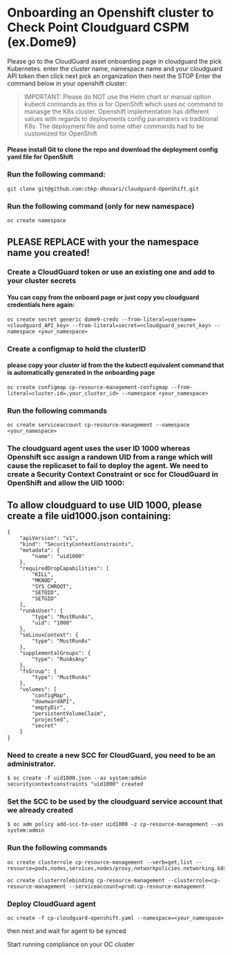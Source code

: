 # Onboarding an Openshift cluster to Check Point Cloudguard CSPM (ex.Dome9)


Please go to the CloudGuard asset onboarding page in cloudguard the pick Kubernetes. enter the cluster name, namespace name and your cloudguard API token then click next pick an organization then next the STOP Enter the command below in your openshift cluster:


> IMPORTANT: Please do NOT use the Helm chart or manual option kubectl comnands as this is for OpenShift which uses oc command to manasge the K8s cluster. Openshift implementation has different values with regards to deployments config paramaters vs traditional K8s. The deployment file and some other commands had to be customized for OpenShift

#### Please install Git to clone the repo and download the deployment config yaml file for OpenShift

### Run the following command:
```
git clone git@github.com:chkp-dhouari/cloudguard-OpenShift.git
```

### Run the following command (only for new namespace)

```
oc create namespace
```

## PLEASE REPLACE with your the namespace name you created!

### Create a CloudGuard token or use an existing one and add to your cluster secrets
#### You can copy from the onboard page or just copy you cloudguard credentials here again:

```
oc create secret generic dome9-creds --from-literal=username=<cloudguard_API_key> --from-literal=secret=<cloudguard_secret_key> --namespace <your_namespace>
```

### Create a configmap to hold the clusterID
#### please copy your cluster id from the the kubectl equivalent command that is automatically generated in the onboarding page

```
oc create configmap cp-resource-management-configmap --from-literal=cluster.id=,your_cluster_id> --namespace <your_namespace>
```

### Run the following commands

```
oc create serviceaccount cp-resource-management --namespace <your_namespace>
```
### The cloudguard agent uses the user ID 1000 whereas Openshift scc assign a randown UID from a range which will cause the replicaset to fail to deploy the agent. We need to create a Security Context Constraint or scc for CloudGuard in OpenShift and allow the UID 1000:

## To allow cloudguard to use UID 1000, please create a file uid1000.json containing:

```
{
    "apiVersion": "v1",
    "kind": "SecurityContextConstraints",
    "metadata": {
        "name": "uid1000"
    },
    "requiredDropCapabilities": [
        "KILL",
        "MKNOD",
        "SYS_CHROOT",
        "SETUID",
        "SETGID"
    ],
    "runAsUser": {
        "type": "MustRunAs",
        "uid": "1000"
    },
    "seLinuxContext": {
        "type": "MustRunAs"
    },
    "supplementalGroups": {
        "type": "RunAsAny"
    },
    "fsGroup": {
        "type": "MustRunAs"
    },
    "volumes": [
        "configMap",
        "downwardAPI",
        "emptyDir",
        "persistentVolumeClaim",
        "projected",
        "secret"
    ]
}

```

### Need to create a new SCC for CloudGuard, you need to be an administrator.

```
$ oc create -f uid1000.json --as system:admin
securitycontextconstraints "uid1000" created

```
### Set the SCC to be used by the cloudguard service account that we already created 

```
$ oc adm policy add-scc-to-user uid1000 -z cp-resource-management --as system:admin
```

### Run the following commands
```
oc create clusterrole cp-resource-management --verb=get,list --resource=pods,nodes,services,nodes/proxy,networkpolicies.networking.k8s.io,ingresses.extensions,podsecuritypolicies,roles,rolebindings,clusterroles,clusterrolebindings,serviceaccounts,namespaces
```

```
oc create clusterrolebinding cp-resource-management --clusterrole=cp-resource-management --serviceaccount=prod:cp-resource-management
```

### Deploy CloudGuard agent

```
oc create -f cp-cloudguard-openshift.yaml --namespace=<your_namespace>
```

then next and wait for agent to be synced

Start running compliance on your OC cluster
